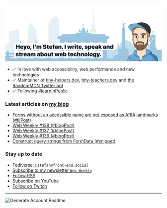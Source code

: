 <img alt="Heyo, I'm Stefan. I write and speak about web technology." src="https://raw.githubusercontent.com/stefanjudis/stefanjudis/main/screenshot.png">

- ✅ In love with web accessibility, web performance and new technologies
- ✅ Maintainer of [tiny-helpers.dev](https://tiny-helpers.dev), [tiny-teachers.dev](https://tiny-teachers.dev/) and [the RandomMDN Twitter bot](https://twitter.com/randomMDN)
- ✅ Following [#learnInPublic](https://www.stefanjudis.com/today-i-learned/)
### Latest articles on [my blog](https://www.stefanjudis.com)

<!-- BLOG-POST-LIST:START -->
- [Forms without an accessible name are not exposed as ARIA landmarks &lpar;#tilPost&rpar;](https://www.stefanjudis.com/today-i-learned/forms-require-an-accessible-name/)
- [Web Weekly #138 &lpar;#blogPost&rpar;](https://www.stefanjudis.com/blog/web-weekly-138/)
- [Web Weekly #137 &lpar;#blogPost&rpar;](https://www.stefanjudis.com/blog/web-weekly-137/)
- [Web Weekly #136 &lpar;#blogPost&rpar;](https://www.stefanjudis.com/blog/web-weekly-136/)
- [Construct query strings from FormData &lpar;#snippet&rpar;](https://www.stefanjudis.com/snippets/formdata-to-url-search-params/)
<!-- BLOG-POST-LIST:END -->

### Stay up to date

- Fediverse: `@stefan@front-end.social`
- [Subscribe to my newsletter `Web Weekly`](https://webweekly.email/)
- [Follow RSS](https://www.stefanjudis.com/feeds/)
- [Subscribe on YouTube](https://youtube.com/c/stefanjudis)
- [Follow on Twitch](https://www.twitch.tv/stefanjudis)

---

![Generate Account Readme](https://github.com/stefanjudis/stefanjudis/workflows/Generate%20Account%20Readme/badge.svg)

